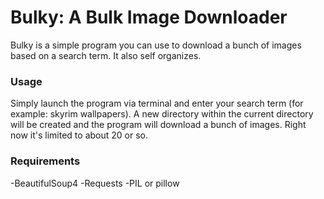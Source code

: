 # Bulky: A Bulk Image Downloader
Bulky is a simple program you can use to download a bunch of images based on a search term.  It also self organizes.

### Usage
Simply launch the program via terminal and enter your search term (for example: skyrim wallpapers).  A new directory within the current directory will be created and the program will download a bunch of images.  Right now it's limited to about 20 or so.

### Requirements
-BeautifulSoup4
-Requests
-PIL or pillow

